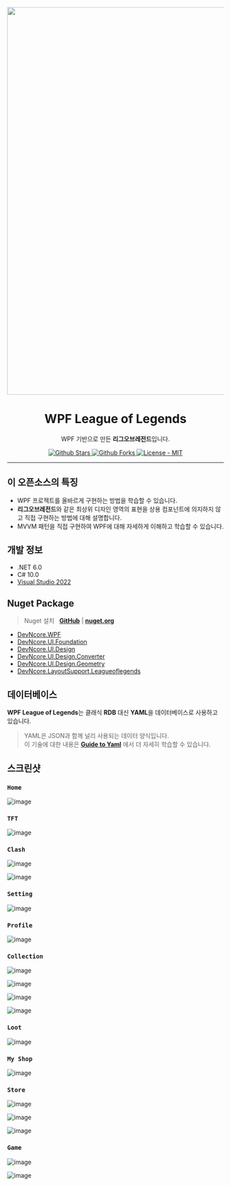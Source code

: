 <div align="center">
  <img src="https://user-images.githubusercontent.com/74305823/140320827-2098e387-1c40-440d-bc3c-bf0703d2ed00.png" width="900"/>
</div>

<h1 align="center">
    WPF League of Legends
</h1>

<p align="center">
  WPF 기반으로 만든 <b>리그오브레전드</b>입니다. 
</p>

<p align="center">
  <a href="https://github.com/devncore/leagueoflegends/stargazers">
    <img src="https://img.shields.io/github/stars/devncore/leagueoflegends?style=for-the-badge&color=yellow" alt="Github Stars">
  </a>
  <a href="https://github.com/devncore/leagueoflegends/network/members">
    <img src="https://img.shields.io/github/forks/devncore/leagueoflegends?style=for-the-badge" alt="Github Forks">
  </a>
  <a href="https://github.com/devncore/leagueoflegends/blob/main/LICENSE">
      <img src="https://img.shields.io/github/license/devncore/leagueoflegends?style=for-the-badge" alt="License - MIT" />
  </a>
</p>

 ---
 
## 이 오픈소스의 특징
- WPF 프로젝트를 올바르게 구현하는 방법을 학습할 수 있습니다.
- **리그오브레전드**와 같은 최상위 디자인 영역의 표현을 상용 컴포넌트에 의지하지 않고 직접 구현하는 방법에 대해 설명합니다.
- MVVM 패턴을 직접 구현하여 WPF에 대해 자세하게 이해하고 학습할 수 있습니다.

## 개발 정보
- .NET 6.0  
- C# 10.0  
- [Visual Studio 2022](https://visualstudio.microsoft.com/ko/vs/preview/vs2022/)

## Nuget Package 
> Nuget 설치 &nbsp; [**GitHub**][nuget-github] | [**nuget.org**][nuget-org]

- [DevNcore.WPF](https://github.com/devncore/devncore)
- [DevNcore.UI.Foundation](https://github.com/devncore/devncore)
- [DevNcore.UI.Design](https://github.com/devncore/devncore)
- [DevNcore.UI.Design.Converter](https://github.com/devncore/devncore)
- [DevNcore.UI.Design.Geometry](https://github.com/devncore/devncore)
- [DevNcore.LayoutSupport.Leagueoflegends](https://github.com/devncore/devncore)

[nuget-github]: https://github.com/orgs/devncore/packages?repo_name=devncore  
[nuget-org]: https://www.nuget.org/profiles/DevNcore

## 데이터베이스
**WPF League of Legends**는 클래식 **RDB** 대신 **YAML**을 데이터베이스로 사용하고 있습니다.

> YAML은 JSON과 함께 널리 사용되는 데이터 양식입니다.  
> 이 기술에 대한 내용은 **[Guide to Yaml](https://github.com/devncore/guide-to-yaml)** 에서 더 자세히 학습할 수 있습니다.  

## 스크린샷 

### `Home`
![image](https://user-images.githubusercontent.com/52397976/124482513-526ba380-dde4-11eb-9b31-c3c1199987b6.png)

### `TFT`
![image](https://user-images.githubusercontent.com/52397976/133445360-29ced456-994a-4f10-a669-0355bd1dee00.png)

### `Clash`
![image](https://user-images.githubusercontent.com/68521148/135798131-1b1d8281-5f07-4012-9863-9feb97beea62.PNG)

![image](https://user-images.githubusercontent.com/52397976/133266434-97659a57-284d-4207-bfab-ac2684c16f04.png)

### `Setting`
![image](https://user-images.githubusercontent.com/74305823/126187790-d6d3332e-694c-4318-b556-66e1df34a4be.png)

### `Profile`
![image](https://user-images.githubusercontent.com/74305823/136051365-b82be44d-318d-4ac4-81cc-02ba6c306776.png)

### `Collection`
![image](https://user-images.githubusercontent.com/74305823/140320827-2098e387-1c40-440d-bc3c-bf0703d2ed00.png)

![image](https://user-images.githubusercontent.com/74305823/138594906-270d42f5-bee6-4486-bd59-5a05cd8ead33.png)

![image](https://user-images.githubusercontent.com/74305823/136051245-cd0d9c3f-507e-4e0f-b659-1a1253d3db74.png)

![image](https://user-images.githubusercontent.com/74305823/137628890-d0ef33b4-14a1-4caa-be24-4d0e4b16c5a8.png)

### `Loot`
![image](https://user-images.githubusercontent.com/68521148/138593391-44e3dec7-433c-4422-a7a2-cc8a109ad10b.png)

### `My Shop`
![image](https://user-images.githubusercontent.com/74305823/140745076-d88297bd-50ab-4a56-a558-c1fb78af1cb5.png)

### `Store`
![image](https://user-images.githubusercontent.com/68521148/139537777-062b5bcf-61b2-4e10-a9df-31353bcffc66.PNG)

![image](https://user-images.githubusercontent.com/68521148/140644848-d16192cf-6dba-42c0-8de3-f5e6d503d3c2.PNG)

![image](https://user-images.githubusercontent.com/68521148/139064074-130eb6da-6093-4fe2-b813-d1133d4c1857.PNG)

### `Game`
![image](https://user-images.githubusercontent.com/74305823/136380449-ea229fbb-6db7-412c-828b-16d6f7af83d8.png)

![image](https://user-images.githubusercontent.com/74305823/137628858-65458b3c-5a3d-4263-9dda-65595a98965d.png)
